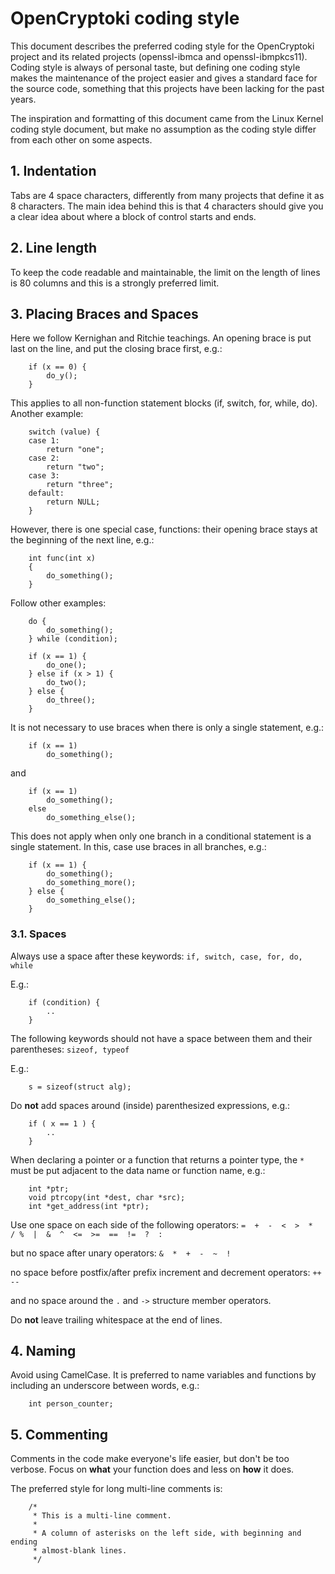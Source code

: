 # OpenCryptoki coding style

This document describes the preferred coding style for the OpenCryptoki project
and its related projects (openssl-ibmca and openssl-ibmpkcs11). Coding style is
always of personal taste, but defining one coding style makes the maintenance of
the project easier and gives a standard face for the source code, something that
this projects have been lacking for the past years.

The inspiration and formatting of this document came from the Linux Kernel
coding style document, but make no assumption as the coding style differ from
each other on some aspects.

## 1. Indentation

Tabs are 4 space characters, differently from many projects that define it as 8
characters. The main idea behind this is that 4 characters should give you a
clear idea about where a block of control starts and ends.

## 2. Line length

To keep the code readable and maintainable, the limit on the length of lines is
80 columns and this is a strongly preferred limit.

## 3. Placing Braces and Spaces

Here we follow Kernighan and Ritchie teachings. An opening brace is put last on
the line, and put the closing brace first, e.g.:

```
    if (x == 0) {
        do_y();
    }
```

This applies to all non-function statement blocks (if, switch, for, while, do).
Another example:

```
    switch (value) {
    case 1:
        return "one";
    case 2:
        return "two";
    case 3:
        return "three";
    default:
        return NULL;
    }
```

However, there is one special case, functions: their opening brace stays at the
beginning of the next line, e.g.:

```
    int func(int x)
    {
        do_something();
    }
```

Follow other examples:

```
    do {
        do_something();
    } while (condition);
```

```
    if (x == 1) {
        do_one();
    } else if (x > 1) {
        do_two();
    } else {
        do_three();
    }
```

It is not necessary to use braces when there is only a single statement, e.g.:

```
    if (x == 1)
        do_something();
```

and

```
    if (x == 1)
        do_something();
    else
        do_something_else();
```

This does not apply when only one branch in a conditional statement is a single
statement. In this, case use braces in all branches, e.g.:

```
    if (x == 1) {
        do_something();
        do_something_more();
    } else {
        do_something_else();
    }
```

### 3.1. Spaces

Always use a space after these keywords:
``` if, switch, case, for, do, while ```

E.g.:
```
    if (condition) {
        ..
    }
```

The following keywords should not have a space between them and their
parentheses:
``` sizeof, typeof ```

E.g.:
```
    s = sizeof(struct alg);
```

Do **not** add spaces around (inside) parenthesized expressions, e.g.:
```
    if ( x == 1 ) {
        ..
    }
```

When declaring a pointer or a function that returns a pointer type, the ``*``
must be put adjacent to the data name or function name, e.g.:
```
    int *ptr;
    void ptrcopy(int *dest, char *src);
    int *get_address(int *ptr);
```

Use one space on each side of the following operators:
``` =  +  -  <  >  *  / %  |  &  ^  <=  >=  ==  !=  ?  : ```

but no space after unary operators:
``` &  *  +  -  ~  !  ```

no space before postfix/after prefix increment and decrement operators:
``` ++ -- ```

and no space around the ``.`` and ``->`` structure member operators.

Do **not** leave trailing whitespace at the end of lines.

## 4. Naming

Avoid using CamelCase. It is preferred to name variables and functions by
including an underscore between words, e.g.:
```
    int person_counter;
```

## 5. Commenting

Comments in the code make everyone's life easier, but don't be too verbose.
Focus on **what** your function does and less on **how** it does.

The preferred style for long multi-line comments is:

```
    /*
     * This is a multi-line comment.
     *
     * A column of asterisks on the left side, with beginning and ending
     * almost-blank lines.
     */
```


